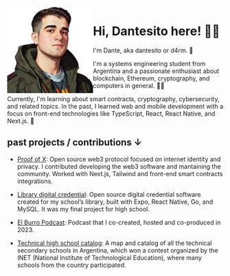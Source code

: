 <img align="left" src="https://github.com/d4rm5/d4rm5/blob/main/z4uPKEdx_400x400-removebg-preview.png?raw=true" width="200px">

# Hi, Dantesito here! 👋🏻

I'm Dante, aka dantesito or d4rm. 🤠

I'm a systems engineering student from Argentina and a passionate enthusiast about blockchain, Ethereum, cryptography, and computers in general. 🧑‍💻 

Currently, I'm learning about smart contracts, cryptography, cybersecurity, and related topics. In the past, I learned web and mobile development with a focus on front-end technologies like TypeScript, React, React Native, and Next.js. 🪷

## past projects / contributions ↓

- [Proof of X](https://pox.me): Open source web3 protocol focused on internet identity and privacy. I contributed developing the web3 software and mantaining the community. Worked with Next.js, Tailwind and front-end smart contracts integrations.

- [Library digital credential](https://x.com/d4rm_/status/1722034025190023404): Open source digital credential software created for my school’s library, built with Expo, React Native, Go, and MySQL. It was my final project for high school.

- [El Burro Podcast](https://youtube.com/@realburropodcast): Podcast that I co-created, hosted and co-produced in 2023.

- [Technical high school catalog](https://github.com/catalogo-inet/catalogo-inet-front): A map and catalog of all the technical secondary schools in Argentina, which won a contest organized by the INET (National Institute of Technological Education), where many schools from the country participated.

